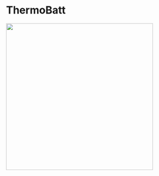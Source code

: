 # ThermoBatt
<img src="https://github.com/Epic2017/ThermoBatt/assets/27567103/1b271952-40f4-490c-87cd-f43c741dd8ff)https://github.com/Epic2017/ThermoBatt/assets/27567103/1b271952-40f4-490c-87cd-f43c741dd8ff" width="400" height="400">

